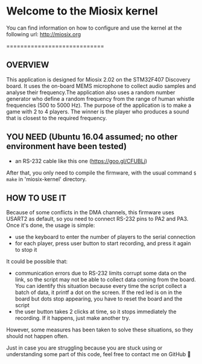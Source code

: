 
# Welcome to the Miosix kernel


You can find information on how to configure and use the kernel
at the following url: http://miosix.org

============================
 
## OVERVIEW

This application is designed for Miosix 2.02 on the STM32F407 Discovery board. It uses the on-board MEMS microphone to collect audio samples and analyse their frequency.The application also uses a random number generator who define a random frequency from the range of human whistle frequencies (500 to 5000 Hz).
The purpose of the application is to make a game with 2 to 4 players. The winner is the player who produces a sound that is closest to the required frequency.


## YOU NEED (Ubuntu 16.04 assumed; no other environment have been tested)
 - an RS-232 cable like this one (https://goo.gl/CFUBLj)

 After that, you only need to compile the firmware, with the usual command `$ make` in 'miosix-kernel' directory.


## HOW TO USE IT

 Because of some conflicts in the DMA channels, this firmware uses USART2 as default, so you need to connect RS-232 pins to PA2 and PA3. Once it's done, the usage is simple:
 - use the keyboard to enter the number of players to the serial connection
 - for each player, press user button to start recording, and press it again to stop it
 
 It could be possible that:
 - communication errors due to RS-232 limits corrupt some data on the link, so the script may not be able to collect data coming from the board. You can identify this situation because every time the script collect a batch of data, it printf a dot on the screen. If the red led is on in the board but dots stop appearing, you have to reset the board and the script
 - the user button takes 2 clicks at time, so it stops immediately the recording. If it happens, just make another try. 

 However, some measures has been taken to solve these situations, so they should not happen often.

 Just in case you are struggling because you are stuck using or understanding some part of this code, feel free to contact me on GitHub :whale:
